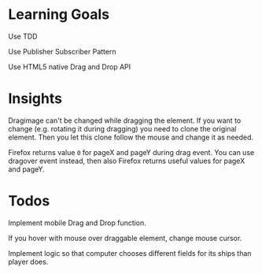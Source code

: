 # Learning Goals

Use TDD

Use Publisher Subscriber Pattern

Use HTML5 native Drag and Drop API

# Insights

Dragimage can't be changed while dragging the element. 
If you want to change (e.g. rotating it during dragging) you need to clone the original element. 
Then you let this clone follow the mouse and change it as needed.

Firefox returns value `0` for pageX and pageY during drag event. 
You can use dragover event instead, then also Firefox returns useful values for pageX and pageY.

# Todos

Implement mobile Drag and Drop function.

If you hover with mouse over draggable element, change mouse cursor.

Implement logic so that computer chooses different fields for its ships than player does.


